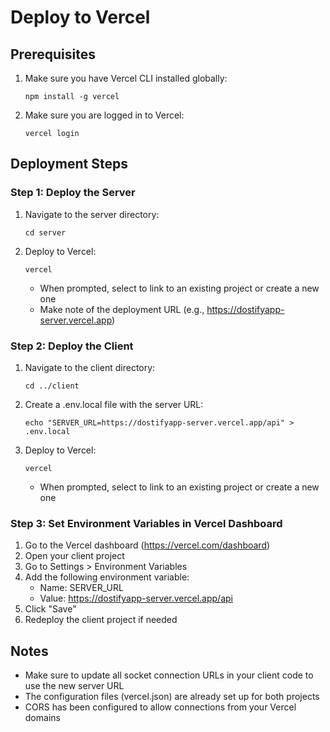 # Deploy to Vercel

## Prerequisites

1. Make sure you have Vercel CLI installed globally:

   ```
   npm install -g vercel
   ```

2. Make sure you are logged in to Vercel:
   ```
   vercel login
   ```

## Deployment Steps

### Step 1: Deploy the Server

1. Navigate to the server directory:

   ```
   cd server
   ```

2. Deploy to Vercel:
   ```
   vercel
   ```
   - When prompted, select to link to an existing project or create a new one
   - Make note of the deployment URL (e.g., https://dostifyapp-server.vercel.app)

### Step 2: Deploy the Client

1. Navigate to the client directory:

   ```
   cd ../client
   ```

2. Create a .env.local file with the server URL:

   ```
   echo "SERVER_URL=https://dostifyapp-server.vercel.app/api" > .env.local
   ```

3. Deploy to Vercel:
   ```
   vercel
   ```
   - When prompted, select to link to an existing project or create a new one

### Step 3: Set Environment Variables in Vercel Dashboard

1. Go to the Vercel dashboard (https://vercel.com/dashboard)
2. Open your client project
3. Go to Settings > Environment Variables
4. Add the following environment variable:
   - Name: SERVER_URL
   - Value: https://dostifyapp-server.vercel.app/api
5. Click "Save"
6. Redeploy the client project if needed

## Notes

- Make sure to update all socket connection URLs in your client code to use the new server URL
- The configuration files (vercel.json) are already set up for both projects
- CORS has been configured to allow connections from your Vercel domains
